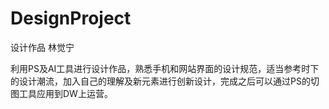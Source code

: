 # DesignProject
设计作品 林觉宁

利用PS及AI工具进行设计作品，熟悉手机和网站界面的设计规范，适当参考时下的设计潮流，加入自己的理解及新元素进行创新设计，完成之后可以通过PS的切图工具应用到DW上运营。
